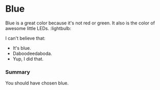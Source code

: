 # Blue

Blue is a great color because it's not red or green. It also is the color of awesome little LEDs. :lightbulb:

I can't believe that:

* It's blue.
* Daboodeedaboda.
* Yup, I did that.

### Summary

You should have chosen blue.
